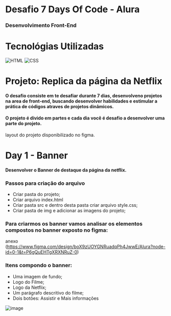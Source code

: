 # Desafio 7 Days Of Code - Alura

### Desenvolvimento Front-End

# Tecnológias Utilizadas

![HTML](https://img.shields.io/badge/-HTML-0D1117?style=for-the-badge&logo=html5&labelColor=0D1117)&nbsp;![CSS](https://img.shields.io/badge/-CSS-0D1117?style=for-the-badge&logo=CSS3&logoColor=1572B6&labelColor=0D1117)&nbsp;


# Projeto: Replica da página da Netflix

#### O desafio consiste em te desafiar durante 7 dias, desenvolveno projetos na area de front-end, buscando desenvolver habilidades e estimular a prática de códigos atraves de projetos dinâmicos.

#### O projeto é divido em partes e cada dia você é desafio a desenvolver uma parte do projeto.

layout do projeto disponibilizado no figma.

# Day 1  - Banner
#### Desenvolver o Banner de destaque da página da netflix.

### Passos para criação do arquivo
  * Criar pasta do projeto;
  * Criar arquivo index.html
  * Criar pasta src e dentro desta pasta criar arquivo style.css;
  * Criar pasta de img  e adicionar as imagens do projeto;
  
### Para criarmos os banner vamos analisar os elementos compostos no banner exposto no figma:

anexo (https://www.figma.com/design/boX9zUOYGNRuadqPh4JwwE/Alura?node-id=0-1&t=P6gQuEHTgXRXNRuZ-0)

### Itens compondo o banner:

* Uma imagem de fundo;
* Logo do Filme;
* Logo da Netflix;
* Um parágrafo descritivo do filme;
* Dois botões: Assistir e Mais informações

![image](https://github.com/BrunaAllves/7DAYOFCODE-Pagina-Netflix-Replica/assets/171729026/374079cc-ada9-4c28-942a-3575dfa5687d)

